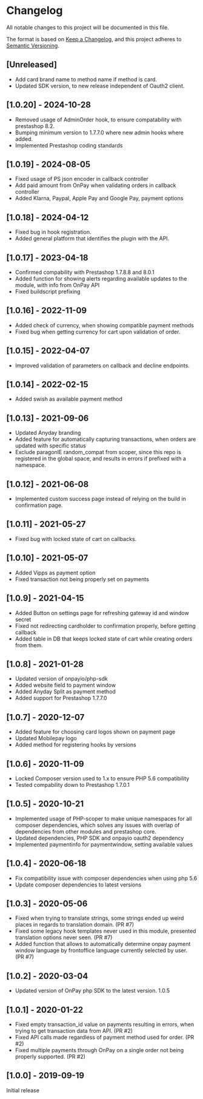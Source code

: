 # Changelog
All notable changes to this project will be documented in this file.

The format is based on [Keep a Changelog](https://keepachangelog.com/en/1.0.0/),
and this project adheres to [Semantic Versioning](https://semver.org/spec/v2.0.0.html).

## [Unreleased]
- Add card brand name to method name if method is card.
- Updated SDK version, to new release independent of Oauth2 client.

## [1.0.20] - 2024-10-28
- Removed usage of AdminOrder hook, to ensure compatability with prestashop 8.2.
- Bumping minimum version to 1.7.7.0 where new admin hooks where added.
- Implemented Prestashop coding standards

## [1.0.19] - 2024-08-05
- Fixed usage of PS json encoder in callback controller
- Add paid amount from OnPay when validating orders in callback controller
- Added Klarna, Paypal, Apple Pay and Google Pay, payment options

## [1.0.18] - 2024-04-12
- Fixed bug in hook registration.
- Added general platform that identifies the plugin with the API.

## [1.0.17] - 2023-04-18
- Confirmed compability with Prestashop 1.7.8.8 and 8.0.1
- Added function for showing alerts regarding available updates to the module, with info from OnPay API
- Fixed buildscript prefixing

## [1.0.16] - 2022-11-09
- Added check of currency, when showing compatible payment methods
- Fixed bug when getting currency for cart upon validation of order.

## [1.0.15] - 2022-04-07
- Improved validation of parameters on callback and decline endpoints.

## [1.0.14] - 2022-02-15
- Added swish as available payment method 

## [1.0.13] - 2021-09-06
- Updated Anyday branding
- Added feature for automatically capturing transactions, when orders are updated with specific status
- Exclude paragonIE random_compat from scoper, since this repo is registered in the global space, and results in errors if prefixed with a namespace.

## [1.0.12] - 2021-06-08
- Implemented custom success page instead of relying on the build in confirmation page.

## [1.0.11] - 2021-05-27
- Fixed bug with locked state of cart on callbacks.

## [1.0.10] - 2021-05-07
- Added Vipps as payment option
- Fixed transaction not being properly set on payments

## [1.0.9] - 2021-04-15
- Added Button on settings page for refreshing gateway id and window secret
- Fixed not redirecting cardholder to confirmation properly, before getting callback
- Added table in DB that keeps locked state of cart while creating orders from them.

## [1.0.8] - 2021-01-28
- Updated version of onpayio/php-sdk
- Added website field to payment window
- Added Anyday Split as payment method
- Added support for Prestashop 1.7.7.0

## [1.0.7] - 2020-12-07
- Added feature for choosing card logos shown on payment page
- Updated Mobilepay logo
- Added method for registering hooks by versions

## [1.0.6] - 2020-11-09
- Locked Composer version used to 1.x to ensure PHP 5.6 compatibility
- Tested compability down to Prestashop 1.7.0.1

## [1.0.5] - 2020-10-21
- Implemented usage of PHP-scoper to make unique namespaces for all composer dependencies, which solves any issues with overlap of dependencies from other modules and prestashop core.
- Updated dependencies, PHP SDK and onpayio oauth2 dependency
- Implemented paymentinfo for paymentwindow, setting available values

## [1.0.4] - 2020-06-18
- Fix compatibility issue with composer dependencies when using php 5.6
- Update composer dependencies to latest versions

## [1.0.3] - 2020-05-06
- Fixed when trying to translate strings, some strings ended up weird places in regards to translation domain. (PR #7)
- Fixed some legacy hook templates never used in this module, presented translation options never seen. (PR #7)
- Added function that allows to automatically determine onpay payment window language by frontoffice language currently selected by user. (PR #7)

## [1.0.2] - 2020-03-04
- Updated version of OnPay php SDK to the latest version. 1.0.5

## [1.0.1] - 2020-01-22
- Fixed empty transaction_id value on payments resulting in errors, when trying to get transaction data from API. (PR #2)
- Fixed API calls made regardless of payment method used for order. (PR #2)
- Fixed multiple payments through OnPay on a single order not being properly supported. (PR #2)

## [1.0.0] - 2019-09-19
Initial release